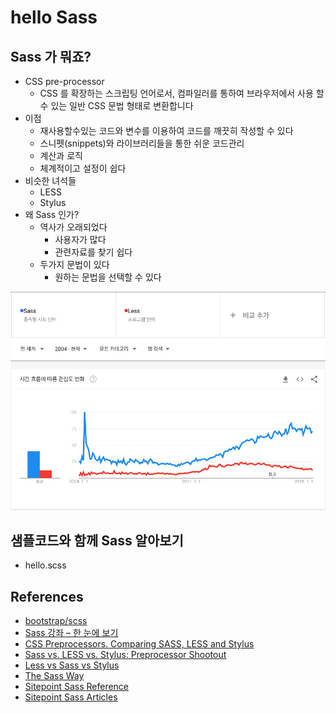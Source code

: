 # hello Sass

## Sass 가 뭐죠?

- CSS pre-processor
  - CSS 를 확장하는 스크립팅 언어로서, 컴파일러를 통하여 브라우저에서 사용 할 수 있는 일반 CSS 문법 형태로 변환합니다
- 이점
  - 재사용할수있는 코드와 변수를 이용하여 코드를 깨끗히 작성할 수 있다
  - 스니펫(snippets)와 라이브러리들을 통한 쉬운 코드관리
  - 계산과 로직
  - 체계적이고 설정이 쉽다
- 비슷한 녀석들
  - LESS
  - Stylus
- 왜 Sass 인가?
  - 역사가 오래되었다
    - 사용자가 많다
    - 관련자료를 찾기 쉽다
  - 두가지 문법이 있다
    - 원하는 문법을 선택할 수 있다

![google trend](./20180802/googletrend.png)

## 샘플코드와 함께 Sass 알아보기

- hello.scss

## References

- [bootstrap/scss](https://github.com/twbs/bootstrap/tree/v4-dev/scss)
- [Sass 강좌 – 한 눈에 보기](https://velopert.com/1712)
- [CSS Preprocessors. Comparing SASS, LESS and Stylus](https://www.slideshare.net/patricka1/css-preprocessors-sass-less-and-stylus)
- [Sass vs. LESS vs. Stylus: Preprocessor Shootout](https://code.tutsplus.com/tutorials/sass-vs-less-vs-stylus-preprocessor-shootout--net-24320)
- [Less vs Sass vs Stylus](https://blog.scottlogic.com/2013/03/08/less-vs-sass-vs-stylus.html)
- [The Sass Way](http://www.thesassway.com/)
- [Sitepoint Sass Reference](https://www.sitepoint.com/sass-reference/)
- [Sitepoint Sass Articles](https://www.sitepoint.com/html-css/css/sass-css/)
